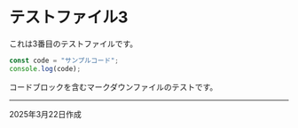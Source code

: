 # テストファイル3

これは3番目のテストファイルです。

```typescript
const code = "サンプルコード";
console.log(code);
```

コードブロックを含むマークダウンファイルのテストです。

---

2025年3月22日作成

